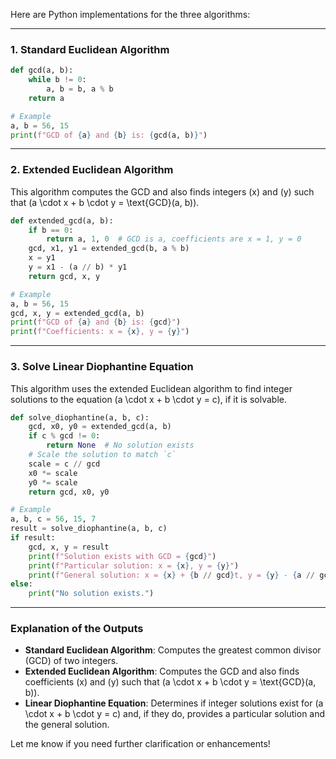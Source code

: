 Here are Python implementations for the three algorithms: 

---

### 1. **Standard Euclidean Algorithm**
```python
def gcd(a, b):
    while b != 0:
        a, b = b, a % b
    return a

# Example
a, b = 56, 15
print(f"GCD of {a} and {b} is: {gcd(a, b)}")
```

---

### 2. **Extended Euclidean Algorithm**
This algorithm computes the GCD and also finds integers \(x\) and \(y\) such that \(a \cdot x + b \cdot y = \text{GCD}(a, b)\).
```python
def extended_gcd(a, b):
    if b == 0:
        return a, 1, 0  # GCD is a, coefficients are x = 1, y = 0
    gcd, x1, y1 = extended_gcd(b, a % b)
    x = y1
    y = x1 - (a // b) * y1
    return gcd, x, y

# Example
a, b = 56, 15
gcd, x, y = extended_gcd(a, b)
print(f"GCD of {a} and {b} is: {gcd}")
print(f"Coefficients: x = {x}, y = {y}")
```

---

### 3. **Solve Linear Diophantine Equation**
This algorithm uses the extended Euclidean algorithm to find integer solutions to the equation \(a \cdot x + b \cdot y = c\), if it is solvable.
```python
def solve_diophantine(a, b, c):
    gcd, x0, y0 = extended_gcd(a, b)
    if c % gcd != 0:
        return None  # No solution exists
    # Scale the solution to match `c`
    scale = c // gcd
    x0 *= scale
    y0 *= scale
    return gcd, x0, y0

# Example
a, b, c = 56, 15, 7
result = solve_diophantine(a, b, c)
if result:
    gcd, x, y = result
    print(f"Solution exists with GCD = {gcd}")
    print(f"Particular solution: x = {x}, y = {y}")
    print(f"General solution: x = {x} + {b // gcd}t, y = {y} - {a // gcd}t (where t is any integer)")
else:
    print("No solution exists.")
```

---

### Explanation of the Outputs

- **Standard Euclidean Algorithm**: Computes the greatest common divisor (GCD) of two integers.
- **Extended Euclidean Algorithm**: Computes the GCD and also finds coefficients \(x\) and \(y\) such that \(a \cdot x + b \cdot y = \text{GCD}(a, b)\).
- **Linear Diophantine Equation**: Determines if integer solutions exist for \(a \cdot x + b \cdot y = c\) and, if they do, provides a particular solution and the general solution.

Let me know if you need further clarification or enhancements!
